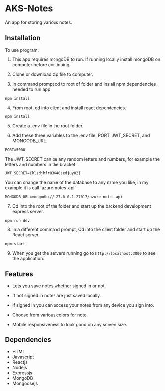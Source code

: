 ﻿# AKS-Notes

An app for storing various notes.

## Installation

To use program:

1. This app requires mongoDB to run. If running locally install mongoDB on computer before continuing.

2. Clone or download zip file to computer.

3. In command prompt cd to root of folder and install npm dependencies needed to run app.

 ```
npm install
```

4. From root, cd into client and install react dependencies.

 ```
npm install
```

5. Create a .env file in the root folder.

6. Add these three variables to the .env file, PORT, JWT\_SECRET, and MONGODB\_URL.

 ```
PORT=5000
```
 
 The JWT_SECRET can be any random letters and numbers, for example the letters and numbers in the bracket.
```
JWT_SECRET={klsdjhfr83648sedjuy82}
```

 You can change the name of the database to any name you like, in my example it is call 'azure-notes-api'.
```
MONGODB_URL=mongodb://127.0.0.1:27017/azure-notes-api
```

7. Cd into the root of the folder and start up the backend development express server.
 
 ```
npm run dev
```
8. In a different command prompt, Cd into the client folder and start up the React server.

 ```
npm start
```

9. When you get the servers running go to `http://localhost:3000` to see the application.

## Features

* Lets you save notes whether signed in or not.

* If not signed in notes are just saved locally.

* if signed in you can access your notes from any device you sign into.

* Choose from various colors for note.

* Mobile responsiveness to look good on any screen size.

## Dependencies

* HTML
* Javascript
* Reactjs
* Nodejs
* Expressjs
* MongoDB
* Mongoosejs
